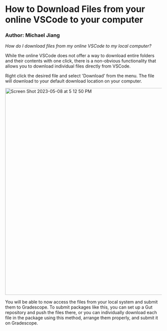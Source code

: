 # How to Download Files from your online VSCode to your computer
### Author: Michael Jiang

<i>How do I download files from my online VSCode to my local computer?</i>



While the online VSCode does not offer a way to download entire folders and their contents with one click, there is a non-obvious functionality that allows you to download individual files directly from VSCode.

Right click the desired file and select 'Download' from the menu. The file will download to your default download location on your computer.

<img width="666" alt="Screen Shot 2023-05-08 at 5 12 50 PM" src="https://user-images.githubusercontent.com/55816618/236938440-91ced3bf-620a-4ffd-bbca-6e8d5aeb0b2d.png">

You will be able to now access the files from your local system and submit them to Gradescope. To submit packages like this, you can set up a Gut repository and push the files there, or you can individually download each file in the package using this method, arrange them properly, and submit it on Gradescope.
